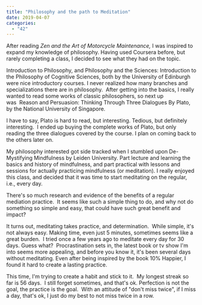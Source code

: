 ```yaml
---
title: "Philosophy and the path to Meditation"
date: 2019-04-07
categories: 
  - "42"
---
```


After reading _Zen and the Art of Motorcycle Maintenance,_ I was inspired to expand my knowledge of philosophy. Having used Coursera before, but rarely completing a class, I decided to see what they had on the topic.

Introduction to Philosophy, and Philosophy and the Sciences: Introduction to the Philosophy of Cognitive Sciences, both by the University of Edinburgh were nice introductory courses. I never realized how many branches and specializations there are in philosophy.  After getting into the basics, I really wanted to read some works of classic philosophers, so next up was  Reason and Persuasion: Thinking Through Three Dialogues By Plato, by the National University of Singapore.

I have to say, Plato is hard to read, but interesting. Tedious, but definitely interesting.  I ended up buying the complete works of Plato, but only reading the three dialogues covered by the course. I plan on coming back to the others later on.

My philosophy interested got side tracked when I stumbled upon De-Mystifying Mindfulness by Leiden University. Part lecture and learning the basics and history of mindfulness, and part practical with lessons and sessions for actually practicing mindfulness (or meditation). I really enjoyed this class, and decided that it was time to start meditating on the regular, i.e., every day. 

There's so much research and evidence of the benefits of a regular mediation practice.  It seems like such a simple thing to do, and why not do something so simple and easy, that could have such great benefit and impact?

It turns out, meditating takes practice, and determination.  While simple, it's not always easy. Making time, even just 5 minutes, sometimes seems like a great burden.  I tried once a few years ago to meditate every day for 30 days. Guess what?  Procrastination sets in, the latest book or tv show I'm into seems more appealing, and before you know it, it's been several days without meditating. Even after being inspired by the book 10% Happier, I found it hard to create a lasting practice.

This time, I'm trying to create a habit and stick to it.  My longest streak so far is 56 days.  I still forget sometimes, and that's ok. Perfection is not the goal, the practice is the goal.  With an attitude of "don't miss twice", if I miss a day, that's ok, I just do my best to not miss twice in a row.
